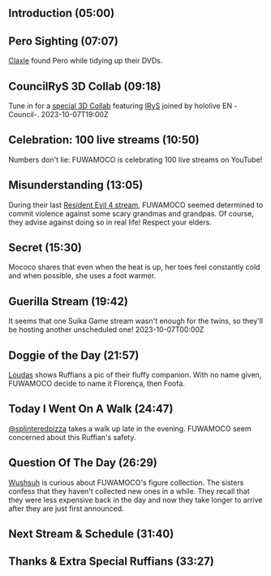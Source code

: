 ## Introduction (05:00)

## Pero Sighting (07:07)

[Claxle](https://twitter.com/Claxle/status/1702478051966087468) found Pero while tidying up their DVDs.

## CouncilRyS 3D Collab (09:18)

Tune in for a [special 3D Collab](https://twitter.com/hololive_En/status/1701430450273837276) featuring [IRyS](https://www.youtube.com/@IRyS) joined by hololive EN -Council-. 2023-10-07T19:00Z

## Celebration: 100 live streams (10:50)

Numbers don't lie: FUWAMOCO is celebrating 100 live streams on YouTube!

## Misunderstanding (13:05)

During their last [Resident Evil 4 stream](https://youtu.be/nrMfq4OknXU), FUWAMOCO seemed determined to commit violence against some scary grandmas and grandpas. Of course, they advise against doing so in real life! Respect your elders.

## Secret (15:30)

Mococo shares that even when the heat is up, her toes feel constantly cold and when possible, she uses a foot warmer.

## Guerilla Stream (19:42)

It seems that one Suika Game stream wasn't enough for the twins, so they'll be hosting another unscheduled one! 2023-10-07T00:00Z

## Doggie of the Day (21:57)

[Loudas](https://twitter.com/loudas1999/status/1709884778588037384) shows Ruffians a pic of their fluffy companion. With no name given, FUWAMOCO decide to name it Florença, then Foofa.

## Today I Went On A Walk (24:47)

[@splinteredpizza](https://twitter.com/splinteredpizza/status/1709665980157133278) takes a walk up late in the evening. FUWAMOCO seem concerned about this Ruffian's safety.

## Question Of The Day (26:29)

[Wushsuh](https://twitter.com/WuhsuhBen/status/1709635468134871321) is curious about FUWAMOCO's figure collection. The sisters confess that they haven't collected new ones in a while. They recall that they were less expensive back in the day and now they take longer to arrive after they are just first announced.

## Next Stream & Schedule (31:40)

## Thanks & Extra Special Ruffians (33:27)
